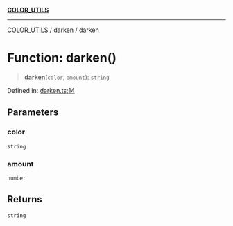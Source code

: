 [**COLOR_UTILS**](../../README.md)

***

[COLOR_UTILS](../../README.md) / [darken](../README.md) / darken

# Function: darken()

> **darken**(`color`, `amount`): `string`

Defined in: [darken.ts:14](https://github.com/dailker/everyutil/blob/88c583cdd8386be54599315f93f88880d20b94f3/src/color/darken.ts#L14)

## Parameters

### color

`string`

### amount

`number`

## Returns

`string`
